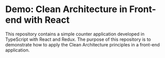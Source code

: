 # Demo: Clean Architecture in Front-end with React

This repository contains a simple counter application developed in TypeScript with React and Redux. The purpose of this repository is to demonstrate how to apply the Clean Architecture principles in a front-end application.
